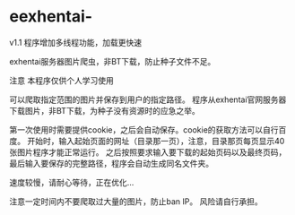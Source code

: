 # eexhentai-
v1.1
程序增加多线程功能，加载更快速


exhentai服务器图片爬虫，非BT下载，防止种子文件不足。

注意  本程序仅供个人学习使用


可以爬取指定范围的图片并保存到用户的指定路径。
程序从exhentai官网服务器下载图片，非BT下载，为种子没有资源时的应急之举。

第一次使用时需要提供cookie，之后会自动保存。cookie的获取方法可以自行百度。
开始时，输入起始页面的网址（目录那一页），注意，目录那页每页显示40张图片程序才能正常运行。
之后按照要求输入要下载的起始页码以及最终页码，
最后输入要保存的完整路径，程序会自动生成同名文件夹。

速度较慢，请耐心等待，正在优化...


注意一定时间内不要爬取过大量的图片，防止ban IP。
风险请自行承担。
